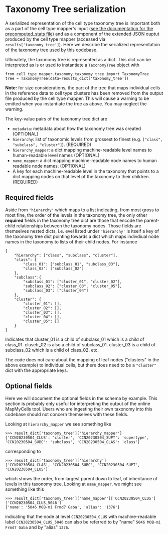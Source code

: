# Taxonomy Tree serialization

A serialized representation of the cell type taxonomy tree is important
both as a part of the cell type mapper's input
([see the documentation for the precomputed_stats file](precomputed_stats_file.md)) and as a component of the extended JSON
ouptut produced by the cell type mapper (accessed via
`results['taxonomy_tree']`). Here we describe the serialized
representation of the taxonomy tree used by this codebase.

Ultimately, the taxonomy tree is represented as a dict. This dict can be
interpreted as is or used to instantiate a `TaxonomyTree` object with

```
from cell_type_mapper.taxonomy.taxonomy_tree import TaxonomyTree
tree = TaxonomyTree(data=results_dict['taxonomy_tree'])
```

**Note:** for size considerations, the part of the tree that maps individual
cells in the reference data to cell type clusters has been removed from the
output file produced by the cell type mapper. This will cause a warning to be
emitted when you instantiate the tree as above. You may neglect the warning.

The key-value pairs of the taxonomy tree dict are

- `metadata`: metadata about how the taxonomy tree was created (OPTIONAL)
- `hierarchy`: list of taxonomic levels from grossest to finest (e.g.
`["class", "subclass", "cluster"]`). (REQUIRED)
- `hierarchy_mapper`: a dict mapping machine-readable level names to
human-readable level names (OPTIONAL)
- `name_mapper`: a dict mapping machine-readable node names to human readable node names. (OPTIONAL)
- A key for each machine-readable level in the taxonomy that points to a dict
mapping nodes on that level of the taxonomy to their children. (REQUIRED)

## Required fields

Aside from `'hierarchy'` which maps to a list indicating, from most gross to
most fine, the order of the levels in the taxonomy tree, the only other
**required** fields in the taxonomy tree dict are those that encode the
parent-child relationships between the taxonomy nodes. Those fields are
themselves nested dicts, i.e. evel listed under `'hierarchy'` is itself
a key of the taxonomy tree dict pointing towards a dict which maps indivdiual
node names in the taxonomy to lists of their child nodes. For instance

```
{
    "hierarchy": ["class", "subclass", "cluster"],
    "class": {
        "class_01": ["subclass_01", "subclass_03"],
        "class_02": ["subclass_02"]
    },
    "subclass":{
        "subclass_01": ["cluster_01", "cluster_02"],
        "subclass_02": ["cluster_03", "cluster_05"],
        "subclass_03": ["cluster_04"]
    },
    "cluster": {
        "cluster_01": [],
        "cluster_02": [],
        "cluster_03": [],
        "cluster_04": [],
        "cluster_05": []
    }
}

```

Indicates that cluster_01 is a child of subclass_01 which is a child of
class_01. clusetr_02 is also a child of subclass_01. cluster_03 is a child of
subclass_02 which is a child of class_02. etc.

The code does not care about the mapping of leaf nodes ("clusters" in the
above example) to individual cells, but there does need to be a `"cluster"`
dict with the appropriate keys.


## Optional fields

Here we will document the optional fields in the schema by example. This section
is probably only useful for interpreting the output of the online MapMyCells
tool. Users who are ingesting their own taxonomy into this codebase should not
concern themselves with these fields.

Looking at `hierarchy_mapper` we see something like

```
>>> result_dict['taxonomy_tree']['hierarchy_mapper']
{'CCN20230504_CLUS': 'cluster', 'CCN20230504_SUPT': 'supertype', 'CCN20230504_SUBC': 'subclass', 'CCN20230504_CLAS': 'class'}
```

corresponding to

```
>>> result_dict['taxonomy_tree']['hierarchy']
['CCN20230504_CLAS', 'CCN20230504_SUBC', 'CCN20230504_SUPT', 'CCN20230504_CLUS']
```

which shows the order, from largest parent down to leaf, of inheritance of
levels in this taxonomy tree. Looking at `name_mapper`, we might see something like this

```
>>> result_dict['taxonomy_tree']['name_mapper']['CCN20230504_CLUS']['CCN20230504_CLUS_5046']
{'name': '5046 MOB-mi Frmd7 Gaba', 'alias': '1376'}
```

indicating that the node at level `CCN20230504_CLUS` with machine-readable
label `CCN20230504_CLUS_5046` can also be referred to by
"name" `5046 MOB-mi Frmd7 Gaba` and by "alias" `1376`.
